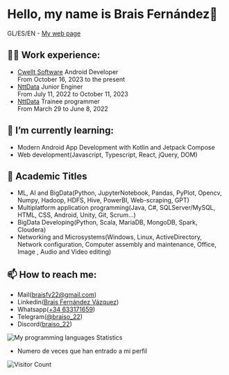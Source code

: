 # Hello, my name is Brais Fernández👋
GL/ES/EN - <a href="https://braiso-22.github.io" target="_blank">My web page</a>

## 👨‍💻 Work experience:
<ul>
<li>
 <a href="https://www.cwellt.net">Cwellt Software</a> Android Developer
</li>
 From October 16, 2023 to the present
 <li> 
  <a href="https://es.nttdata.com">NttData</a> Junior Enginer
 </li>
From July 11, 2022 to October 11, 2023

 <li> 
  <a href="https://es.nttdata.com">NttData</a> Trainee programmer 
 </li>
 From March 29 to June 8, 2022
 </ul>


## 🌱 I’m currently learning:
- Modern Android App Development with Kotlin and Jetpack Compose
- Web development(Javascript, Typescript, React, jQuery, DOM)


## 📖 Academic Titles

- ML, AI and BigData(Python, JupyterNotebook, Pandas, PyPlot, Opencv, Numpy, Hadoop, HDFS, Hive, PowerBI, Web-scraping, GPT)
- Multiplatform application programming(Java, C#, SQLServer/MySQL, HTML, CSS, Android, Unity, Git, Scrum...)
- BigData Developing(Python, Scala, MariaDB, MongoDB, Spark, Cloudera)
- Networking and Microsystems(Windows, Linux, ActiveDirectory, Network configuration, Computer assembly and maintenance, Office, Image , Audio and Video editing)

## 📫 How to reach me:

- Mail(<a href=mailto:braisfv22@gmail.com>braisfv22@gmail.com</a>)
- Linkedin(<a href=https://www.linkedin.com/in/brais-fern%C3%A1ndez-v%C3%A1zquez-93490a211>Brais Fernández Vázquez</a>)
- Whatsapp(<a href="https://api.whatsapp.com/send?phone=34633171659&text=Hola%20soy%20Brais%2C%20encantado!">+34 633171659</a>)
- Telegram(<a href="https://t.me/braiso_22">@braiso_22</a>)
- Discord(<a href="https://discordapp.com/users/572932811087020043">braiso_22</a>)


<picture>
  <source media="(prefers-color-scheme: dark)" srcset="https://github-readme-stats-git-masterrstaa-rickstaa.vercel.app/api/top-langs/?username=braiso-22&layout=compact&theme=github_dark&border_radius=10&langs_count=6&hide=jupyter%20notebook">
  <source media="(prefers-color-scheme: light)" srcset="https://github-readme-stats-git-masterrstaa-rickstaa.vercel.app/api/top-langs/?username=braiso-22&layout=compact&border_radius=10&langs_count=6&hide=jupyter%20notebook">
  <img alt="My programming languages Statistics" src="https://github-readme-stats-git-masterrstaa-rickstaa.vercel.app/api/top-langs/?username=braiso-22&layout=compact&theme=graywhite&border_radius=10&langs_count=6&hide=jupyter%20notebook">
</picture>

- Numero de veces que han entrado a mi perfil

![Visitor Count](https://profile-counter.glitch.me/braiso-22/count.svg)

<!--[![Top Langs](https://github-readme-stats.vercel.app/api/top-langs/?username=braiso-22)](https://github.com/anuraghazra/github-readme-stats)-->

<!--
**braiso-22/braiso-22** is a ✨ _special_ ✨ repository because its `README.md` (this file) appears on your GitHub profile.

Here are some ideas to get you started:

- 🔭 I’m currently working on ...
 ...
- 👯 I’m looking to collaborate on ...
- 🤔 I’m looking for help with ...
- 💬 Ask me about ...
- 📫 How to reach me: ...
- 😄 Pronouns: ...
- ⚡ Fun fact: ...
-->
